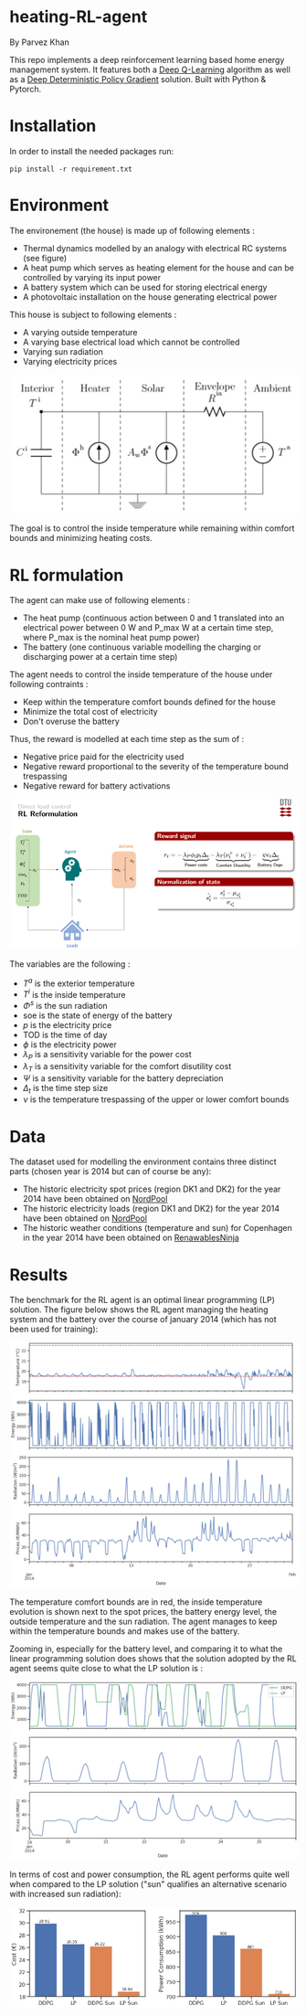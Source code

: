 # heating-RL-agent

By Parvez Khan

This repo implements a deep reinforcement learning based home energy management system. It features both a [Deep Q-Learning](https://arxiv.org/abs/1312.5602) algorithm as well as a [Deep Deterministic Policy Gradient](https://arxiv.org/abs/1509.02971) solution. Built with Python & Pytorch.




# Installation

In order to install the needed packages run:
```
pip install -r requirement.txt
```


# Environment

The environement (the house) is made up of following elements :

* Thermal dynamics modelled by an analogy with electrical RC systems (see figure)
* A heat pump which serves as heating element for the house and can be controlled by varying its input power
* A battery system which can be used for storing electrical energy
* A photovoltaic installation on the house generating electrical power

This house is subject to following elements :

* A varying outside temperature
* A varying base electrical load which cannot be controlled
* Varying sun radiation
* Varying electricity prices

![](/images/Ti.PNG)

The goal is to control the inside temperature while remaining within comfort bounds and minimizing heating costs.

# RL formulation

The agent can make use of following elements :
* The heat pump (continuous action between 0 and 1 translated into an electrical power between 0 W and P_max W at a certain time step, where P_max is the nominal heat pump power)
* The battery (one continuous variable modelling the charging or discharging power at a certain time step)

The agent needs to control the inside temperature of the house under following contraints :

* Keep within the temperature comfort bounds defined for the house
* Minimize the total cost of electricity
* Don't overuse the battery

Thus, the reward is modelled at each time step as the sum of :

* Negative price paid for the electricity used
* Negative reward proportional to the severity of the temperature bound trespassing
* Negative reward for battery activations

![](/images/RLFormulation.PNG)

The variables are the following :
* $T^a$ is the exterior temperature
* $T^i$ is the inside temperature
* $\Phi^s$ is the sun radiation
* soe is the state of energy of the battery
* $p$ is the electricity price
* TOD is the time of day
* $\phi$ is the electricity power
* $\lambda_P$ is a sensitivity variable for the power cost
* $\lambda_T$ is a sensitivity variable for the comfort disutility cost
* $\Psi$ is a sensitivity variable for the battery depreciation
* $\Delta_t$ is the time step size
* $\nu$ is the temperature trespassing of the upper or lower comfort bounds

# Data

The dataset used for modelling the environment contains three distinct parts (chosen year is 2014 but can of course be any):
* The historic electricity spot prices (region DK1 and DK2) for the year 2014 have been obtained on [NordPool](https://www.nordpoolgroup.com)
* The historic electricity loads (region DK1 and DK2) for the year 2014 have been obtained on [NordPool](https://www.nordpoolgroup.com)
* The historic weather conditions (temperature and sun) for Copenhagen in the year 2014 have been obtained on [RenawablesNinja](https://www.renewables.ninja/)


# Results

The benchmark for the RL agent is an optimal linear programming (LP) solution.
The figure below shows the RL agent managing the heating system and the battery over the course of january 2014 (which has not been used for training):

![](/images/DDPG_storage_eval.png)

The temperature comfort bounds are in red, the inside temperature evolution is shown next to the spot prices, the battery energy level, the outside temperature and the sun radiation. The agent manages to keep within the temperature bounds and makes use of the battery.

Zooming in, especially for the battery level, and comparing it to what the linear programming solution does shows that the solution adopted by the RL agent seems quite close to what the LP solution is :

![](/images/DDPG_storage_power_zoom_profile.png)

In terms of cost and power consumption, the RL agent performs quite well when compared to the LP solution ("sun" qualifies an alternative scenario with increased sun radiation):

![](/images/comparing_ddpg_vs_lp.png)
